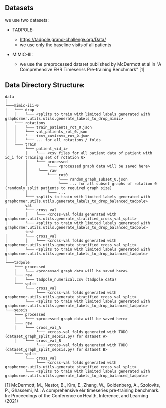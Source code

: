 ## Datasets

we use two datasets:

- TADPOLE:
    - https://tadpole.grand-challenge.org/Data/
    - we use only the baseline visits of all patients

- MIMIC-III:
    - we use the preprocessed dataset published by McDermott et al in "A Comprehensive EHR Timeseries Pre-training Benchmark" [1]

## Data Directory Structure:

```
data
│
└───mimic-iii-0
│   └─── drop
│   │	 └─── <splits to train with limited labels generated with graphormer.utils.utils.generate_labels_to_drop_mimic>
│   └─── rotations
│   │	 └─── train_patients_rot_0.json
│	│	 └─── val_patients_rot_0.json
│	│	 └─── test_patients_rot_0.json
│	│	 └─── ... for all rotations / folds
│   └─── train
│    	 └─── patient_<id_i>
│    	 │	  └─── <csv files for all patient data of patient with id_i for training set of rotation 0>
│    	 │	  └─── processed
│		 │		   └─── <processed graph data will be saved here>
│		 │     └─── raw
│		 │		   └─── rot0
│		 │		   		└─── random_graph_subset_0.json
│		 │		   		└─── ... for all subset graphs of rotation 0 (randomly split patients to required graph size)
│		 │		   └─── ...
│    	 └─── <splits to train with limited labels generated with graphormer.utils.utils.generate_labels_to_drop_balanced_tadpole>
		 val
│    	 └─── cross_val
│    	 │	  └─── <cross-val folds generated with graphormer.utils.utils.generate_stratified_cross_val_split>
│    	 └─── <splits to train with limited labels generated with graphormer.utils.utils.generate_labels_to_drop_balanced_tadpole>
		 test
│    	 └─── cross_val
│    	 │	  └─── <cross-val folds generated with graphormer.utils.utils.generate_stratified_cross_val_split>
│    	 └─── <splits to train with limited labels generated with graphormer.utils.utils.generate_labels_to_drop_balanced_tadpole>
│   
└───tadpole
    └─── processed
    │	 └─── <processed graph data will be saved here>
    └─── raw
    │	 └─── tadpole_numerical.csv (tadpole data)
    └─── split
    	 └─── cross_val
    	 	  └─── <cross-val folds generated with graphormer.utils.utils.generate_stratified_cross_val_split>
    	 └─── <splits to train with limited labels generated with graphormer.utils.utils.generate_labels_to_drop_balanced_tadpole>
└───sepsis
    └─── processed
    │	 └─── <processed graph data will be saved here>
    └─── raw
    │	 └─── cross_val_A
              └─── <cross-val folds generated with TODO (dataset_graph_split_sepsis.py) for dataset A>
    │	 └─── cross_val_B
              └─── <cross-val folds generated with TODO (dataset_graph_split_sepsis.py) for dataset B>
    └─── split
    	 └─── cross_val
    	 	  └─── <cross-val folds generated with graphormer.utils.utils.generate_stratified_cross_val_split>
    	 └─── <splits to train with limited labels generated with graphormer.utils.utils.generate_labels_to_drop_balanced_tadpole>

``` 

[1] McDermott, M., Nestor, B., Kim, E., Zhang, W., Goldenberg, A., Szolovits, P., Ghassemi, M.: A comprehensive ehr timeseries pre-training benchmark.
In: Proceedings of the Conference on Health, Inference, and Learning (2021)
